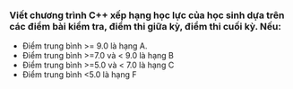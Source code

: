 ### Viết chương trình C++ xếp hạng học lực của học sinh dựa trên các điểm bài kiểm tra, điểm thi giữa kỳ, điểm thi cuối kỳ. Nếu:

- Điểm trung bình >= 9.0 là hạng A.
- Điểm trung bình >=7.0 và < 9.0 là hạng B
- Điểm trung bình >=5.0 và < 7.0 là hạng C
- Điểm trung bình <5.0 là hạng F